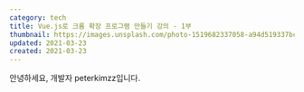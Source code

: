 ```yaml
---
category: tech
title: Vue.js로 크롬 확장 프로그램 만들기 강의 - 1부
thumbnail: https://images.unsplash.com/photo-1519682337058-a94d519337bc?ixid=MXwxMjA3fDB8MHxwaG90by1wYWdlfHx8fGVufDB8fHw%3D&ixlib=rb-1.2.1&auto=format&fit=crop&w=1350&q=80
updated: 2021-03-23
created: 2021-03-23
---
```


안녕하세요, 개발자 peterkimzz입니다.
<!--more-->